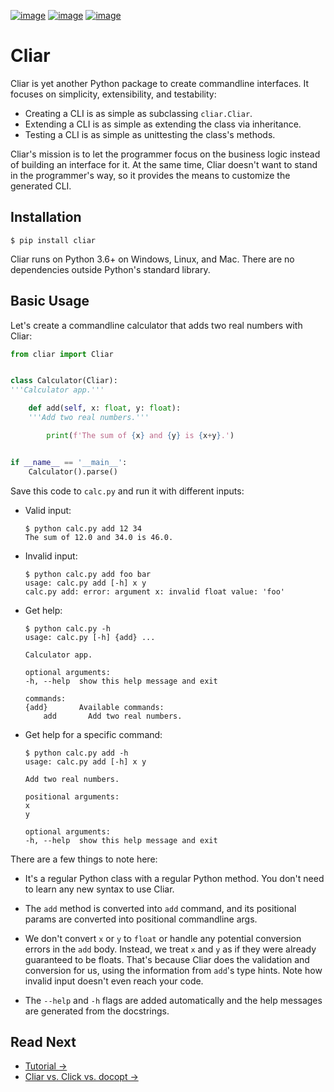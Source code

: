 [![image](https://img.shields.io/pypi/v/cliar.svg)](https://pypi.org/project/cliar)
[![image](https://travis-ci.org/moigagoo/cliar.svg?branch=develop)](https://travis-ci.org/moigagoo/cliar)
[![image](https://codecov.io/gh/moigagoo/cliar/branch/develop/graph/badge.svg)](https://codecov.io/gh/moigagoo/cliar)

# Cliar

Cliar is yet another Python package to create commandline interfaces. It focuses on simplicity, extensibility, and testability:

-   Creating a CLI is as simple as subclassing `cliar.Cliar`.
-   Extending a CLI is as simple as extending the class via inheritance.
-   Testing a CLI is as simple as unittesting the class's methods.

Cliar's mission is to let the programmer focus on the business logic instead of building an interface for it. At the same time, Cliar doesn't want to stand in the programmer's way, so it provides the means to customize the generated CLI.


## Installation

```shell
$ pip install cliar
```

Cliar runs on Python 3.6+ on Windows, Linux, and Mac. There are no dependencies outside Python's standard library.


## Basic Usage

Let's create a commandline calculator that adds two real numbers with Cliar:

```python
from cliar import Cliar


class Calculator(Cliar):
'''Calculator app.'''

    def add(self, x: float, y: float):
    '''Add two real numbers.'''

        print(f'The sum of {x} and {y} is {x+y}.')


if __name__ == '__main__':
    Calculator().parse()
```

Save this code to `calc.py` and run it with different inputs:

-   Valid input:

        $ python calc.py add 12 34
        The sum of 12.0 and 34.0 is 46.0.

-   Invalid input:

        $ python calc.py add foo bar
        usage: calc.py add [-h] x y
        calc.py add: error: argument x: invalid float value: 'foo'

-   Get help:

        $ python calc.py -h
        usage: calc.py [-h] {add} ...

        Calculator app.

        optional arguments:
        -h, --help  show this help message and exit

        commands:
        {add}       Available commands:
            add       Add two real numbers.

-   Get help for a specific command:

        $ python calc.py add -h
        usage: calc.py add [-h] x y

        Add two real numbers.

        positional arguments:
        x
        y

        optional arguments:
        -h, --help  show this help message and exit

There are a few things to note here:

-   It's a regular Python class with a regular Python method. You don't need to learn any new syntax to use Cliar.

-   The `add` method is converted into `add` command, and its positional params are converted into positional commandline args.

-   We don't convert `x` or `y` to `float` or handle any potential conversion errors in the `add` body. Instead, we treat `x` and `y` as if they were already guaranteed to be floats. That's because Cliar does the validation and conversion for us, using the information from `add`'s type hints. Note how invalid input doesn't even reach your code.

-   The `--help` and `-h` flags are added automatically and the help messages are generated from the docstrings.


## Read Next

-   [Tutorial →](https://moigagoo.github.io/cliar/tutorial/)
-   [Cliar vs. Click vs. docopt →](https://moigagoo.github.io/cliar/vs/)
